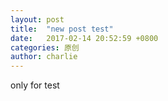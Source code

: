```yaml
---
layout: post
title:  "new post test"
date:   2017-02-14 20:52:59 +0800
categories: 原创
author: charlie 
---
```


only for test
